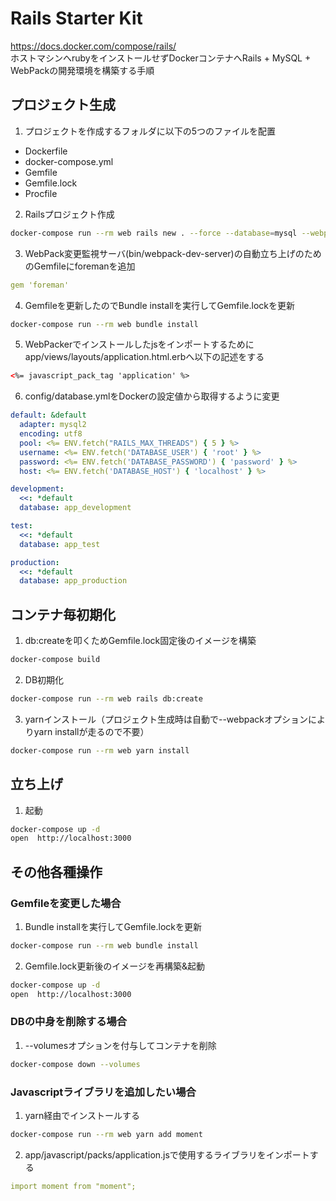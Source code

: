 # Rails Starter Kit

https://docs.docker.com/compose/rails/  
ホストマシンへrubyをインストールせずDockerコンテナへRails + MySQL + WebPackの開発環境を構築する手順

## プロジェクト生成

1. プロジェクトを作成するフォルダに以下の5つのファイルを配置
- Dockerfile
- docker-compose.yml
- Gemfile
- Gemfile.lock
- Procfile

2. Railsプロジェクト作成
```bash
docker-compose run --rm web rails new . --force --database=mysql --webpack
```

3. WebPack変更監視サーバ(bin/webpack-dev-server)の自動立ち上げのためのGemfileにforemanを追加
```yml
gem 'foreman'
```

4. Gemfileを更新したのでBundle installを実行してGemfile.lockを更新
```bash
docker-compose run --rm web bundle install
```

5. WebPackerでインストールしたjsをインポートするためにapp/views/layouts/application.html.erbへ以下の記述をする
```xml
<%= javascript_pack_tag 'application' %>
```

6. config/database.ymlをDockerの設定値から取得するように変更
```yml
default: &default
  adapter: mysql2
  encoding: utf8
  pool: <%= ENV.fetch("RAILS_MAX_THREADS") { 5 } %>
  username: <%= ENV.fetch('DATABASE_USER') { 'root' } %>
  password: <%= ENV.fetch('DATABASE_PASSWORD') { 'password' } %>
  host: <%= ENV.fetch('DATABASE_HOST') { 'localhost' } %>

development:
  <<: *default
  database: app_development

test:
  <<: *default
  database: app_test

production:
  <<: *default
  database: app_production
```

## コンテナ毎初期化

1. db:createを叩くためGemfile.lock固定後のイメージを構築
```bash
docker-compose build
```

2. DB初期化
```bash
docker-compose run --rm web rails db:create
```

3. yarnインストール（プロジェクト生成時は自動で--webpackオプションによりyarn installが走るので不要）
```bash
docker-compose run --rm web yarn install
```

## 立ち上げ

1. 起動
```bash
docker-compose up -d
open  http://localhost:3000
```

## その他各種操作

### Gemfileを変更した場合

1. Bundle installを実行してGemfile.lockを更新
```bash
docker-compose run --rm web bundle install
```

2. Gemfile.lock更新後のイメージを再構築&起動
```bash
docker-compose up -d
open  http://localhost:3000
```

### DBの中身を削除する場合

1. --volumesオプションを付与してコンテナを削除
```bash
docker-compose down --volumes
```

### Javascriptライブラリを追加したい場合

1. yarn経由でインストールする
```bash
docker-compose run --rm web yarn add moment
```

2. app/javascript/packs/application.jsで使用するライブラリをインポートする
```yml
import moment from "moment";
```
